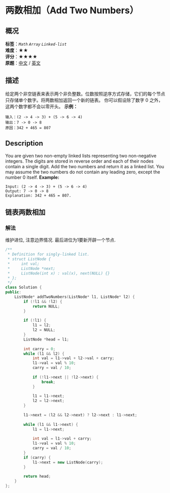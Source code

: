 # 两数相加（Add Two Numbers）
## 概况
**标签**：*`Math`*  *`Array`*  *`Linked-list`*<br>
**难度**：★★<br>
**评分**：★★★★<br>
**原题**：[中文](https://leetcode-cn.com/problems/add-two-numbers) / [英文](https://leetcode.com/problems/add-two-numbers)
## 描述
给定两个非空链表来表示两个非负整数。位数按照逆序方式存储，它们的每个节点只存储单个数字。将两数相加返回一个新的链表。
你可以假设除了数字 0 之外，这两个数字都不会以零开头。
**示例：**
```
输入：(2 -> 4 -> 3) + (5 -> 6 -> 4)
输出：7 -> 0 -> 8
原因：342 + 465 = 807
```
## Description
You are given two non-empty linked lists representing two non-negative integers. The digits are stored in reverse order and each of their nodes contain a single digit. Add the two numbers and return it as a linked list.
You may assume the two numbers do not contain any leading zero, except the number 0 itself.
**Example:**
```
Input: (2 -> 4 -> 3) + (5 -> 6 -> 4)
Output: 7 -> 0 -> 8
Explanation: 342 + 465 = 807.
```
## 链表两数相加
### 解法
维护进位, 注意边界情况. 最后进位为1要新开辟一个节点.
```c++
/**
 * Definition for singly-linked list.
 * struct ListNode {
 *     int val;
 *     ListNode *next;
 *     ListNode(int x) : val(x), next(NULL) {}
 * };
 */
class Solution {
public:
    ListNode* addTwoNumbers(ListNode* l1, ListNode* l2) {
        if (!l1 && !l2) {
            return NULL;
        }
        
        if (!l1) {
            l1 = l2;
            l2 = NULL;
        }
        ListNode *head = l1;
        
        int carry = 0;
        while (l1 && l2) {
            int val = l1->val + l2->val + carry;
            l1->val = val % 10;
            carry = val / 10;
            
            if (!l1->next || !l2->next) {
                break;
            }
            
            l1 = l1->next;
            l2 = l2->next;
        }
        
        l1->next = (l2 && l2->next) ? l2->next : l1->next;
        
        while (l1 && l1->next) {
            l1 = l1->next;
            
            int val = l1->val + carry;
            l1->val = val % 10;
            carry = val / 10;
        }
        if (carry) {
            l1->next = new ListNode(carry);
        }
        
        return head;        
    }
};
```